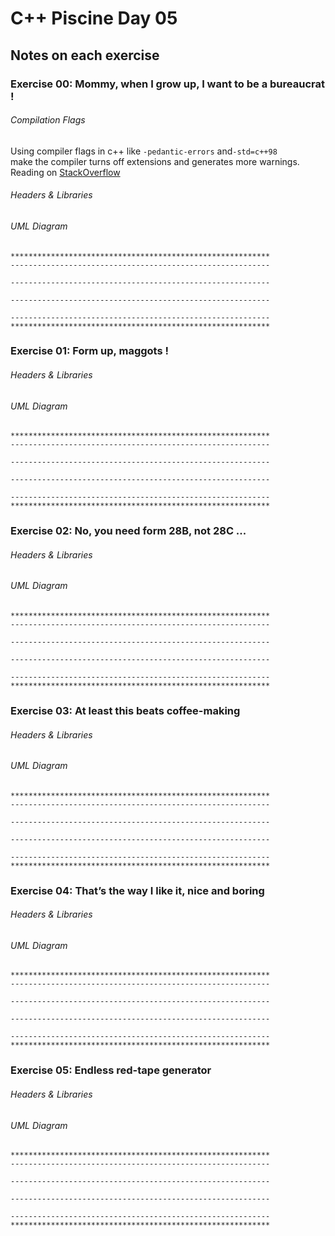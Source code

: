 # C++ Piscine Day 05  

## Notes on each exercise  

### Exercise 00: Mommy, when I grow up, I want to be a bureaucrat !  

###### Compilation Flags  

Using compiler flags in c++ like ```-pedantic-errors``` and```-std=c++98```  
make the compiler turns off extensions and generates more warnings.  
Reading on [StackOverflow](https://tinyurl.com/ybjy25j8)  

###### Headers & Libraries  

###### UML Diagram  
```
**********************************************************   
----------------------------------------------------------  

----------------------------------------------------------  

----------------------------------------------------------  

----------------------------------------------------------  
**********************************************************  
```

### Exercise 01: Form up, maggots !   

###### Headers & Libraries  

###### UML Diagram  

```
**********************************************************   
----------------------------------------------------------  

----------------------------------------------------------  

----------------------------------------------------------  

----------------------------------------------------------  
**********************************************************

```
### Exercise 02: No, you need form 28B, not 28C ...  

###### Headers & Libraries  

###### UML Diagram  

```
**********************************************************   
----------------------------------------------------------  

----------------------------------------------------------  

----------------------------------------------------------  

----------------------------------------------------------  
**********************************************************
```
### Exercise 03: At least this beats coffee-making   

###### Headers & Libraries  

###### UML Diagram  

```
**********************************************************   
----------------------------------------------------------  

----------------------------------------------------------  

----------------------------------------------------------  

----------------------------------------------------------  
**********************************************************
```
### Exercise 04: That’s the way I like it, nice and boring   

###### Headers & Libraries  

###### UML Diagram  

```
**********************************************************   
----------------------------------------------------------  

----------------------------------------------------------  

----------------------------------------------------------  

----------------------------------------------------------  
**********************************************************  
```
### Exercise 05: Endless red-tape generator   

###### Headers & Libraries  

###### UML Diagram  

```
**********************************************************   
----------------------------------------------------------  

----------------------------------------------------------  

----------------------------------------------------------  

----------------------------------------------------------  
**********************************************************  
```
